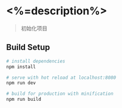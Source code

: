 # <%=description%>

> 初始化项目

## Build Setup

``` bash
# install dependencies
npm install

# serve with hot reload at localhost:8080
npm run dev

# build for production with minification
npm run build

```